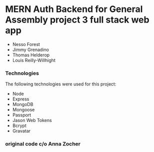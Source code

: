 # MERN Auth Backend for General Assembly project 3 full stack web app
 - Nesso Forest
 - Jimmy Grenadino
 - Thomas Helderop
 - Louis Reilly-Willhight

### Technologies

The following technologies were used for this project:

* Node
* Express
* MongoDB
* Mongoose
* Passport
* Jason Web Tokens
* Bcrypt
* Gravatar

### original code c/o Anna Zocher
